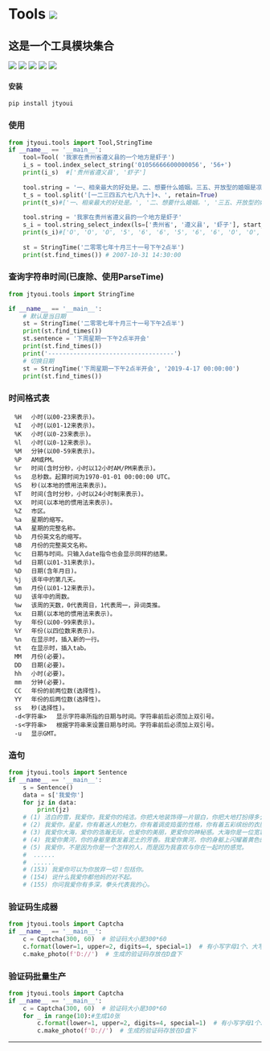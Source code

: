 # **Tools** [![](https://gitee.com/tyoui/logo/raw/master/logo/photolog.png)][1]

## 这是一个工具模块集合
[![](https://img.shields.io/badge/个人网站-jtyoui-yellow.com.svg)][1]
[![](https://img.shields.io/badge/Python-3.7-green.svg)]()
[![](https://img.shields.io/badge/BlogWeb-Tyoui-bule.svg)][1]
[![](https://img.shields.io/badge/Email-jtyoui@qq.com-red.svg)]()
[![](https://img.shields.io/badge/工具-Tools-black.svg)]()


#### 安装
    pip install jtyoui


### 使用
```python
from jtyoui.tools import Tool,StringTime
if __name__ == '__main__':
    tool=Tool( '我家在贵州省遵义县的一个地方是虾子')
    i_s = tool.index_select_string('01056666600000056', '56+')
    print(i_s)  #['贵州省遵义县', '虾子']
    
    tool.string = '一、相亲最大的好处是。二、想要什么婚姻。三五、开放型的婚姻是凉鞋。三、'
    t_s = tool.split('[一二三四五六七八九十]+、', retain=True)
    print(t_s)#['一、相亲最大的好处是。', '二、想要什么婚姻。', '三五、开放型的婚姻是凉鞋。', '三、']
    
    tool.string = '我家在贵州省遵义县的一个地方是虾子'
    s_i = tool.string_select_index(ls=['贵州省', '遵义县', '虾子'], start_name='5', end_name='6')
    print(s_i)#['O', 'O', 'O', '5', '6', '6', '5', '6', '6', 'O', 'O', 'O', 'O', 'O', 'O', '5', '6']
     
    st = StringTime('二零零七年十月三十一号下午2点半')
    print(st.find_times()) # 2007-10-31 14:30:00
```

### 查询字符串时间(已废除、使用ParseTime)
```python
from jtyoui.tools import StringTime

if __name__ == '__main__':
    # 默认是当日期
    st = StringTime('二零零七年十月三十一号下午2点半')
    print(st.find_times())
    st.sentence = '下周星期一下午2点半开会'
    print(st.find_times())
    print('-----------------------------------')
    # 切换日期
    st = StringTime('下周星期一下午2点半开会', '2019-4-17 00:00:00')
    print(st.find_times())

```


### 时间格式表
    　%H 　小时(以00-23来表示)。
    　%I 　小时(以01-12来表示)。
    　%K 　小时(以0-23来表示)。
    　%l 　小时(以0-12来表示)。
    　%M 　分钟(以00-59来表示)。
    　%P 　AM或PM。
    　%r 　时间(含时分秒，小时以12小时AM/PM来表示)。
    　%s 　总秒数。起算时间为1970-01-01 00:00:00 UTC。
    　%S 　秒(以本地的惯用法来表示)。
    　%T 　时间(含时分秒，小时以24小时制来表示)。
    　%X 　时间(以本地的惯用法来表示)。
    　%Z 　市区。
    　%a 　星期的缩写。
    　%A 　星期的完整名称。
    　%b 　月份英文名的缩写。
    　%B 　月份的完整英文名称。
    　%c 　日期与时间。只输入date指令也会显示同样的结果。
    　%d 　日期(以01-31来表示)。
    　%D 　日期(含年月日)。
    　%j 　该年中的第几天。
    　%m 　月份(以01-12来表示)。
    　%U 　该年中的周数。
    　%w 　该周的天数，0代表周日，1代表周一，异词类推。
    　%x 　日期(以本地的惯用法来表示)。
    　%y 　年份(以00-99来表示)。
    　%Y 　年份(以四位数来表示)。
    　%n 　在显示时，插入新的一行。
    　%t 　在显示时，插入tab。
    　MM 　月份(必要)。
    　DD 　日期(必要)。
    　hh 　小时(必要)。
    　mm 　分钟(必要)。
    　CC 　年份的前两位数(选择性)。
    　YY 　年份的后两位数(选择性)。
    　ss 　秒(选择性)。
    　-d<字符串> 　显示字符串所指的日期与时间。字符串前后必须加上双引号。
    　-s<字符串> 　根据字符串来设置日期与时间。字符串前后必须加上双引号。
    　-u 　显示GMT。

### 造句
```python
from jtyoui.tools import Sentence
if __name__ == '__main__':
    s = Sentence()
    data = s['我爱你']
    for jz in data:
        print(jz)
    # (1) 洁白的雪，我爱你，我爱你的纯洁。你把大地装饰得一片银白，你把大地打扮得多么美丽。
    # (2) 我爱你，星星，你有着迷人的魅力，你有着调皮捣蛋的性格，你有着五彩缤纷的衣服。
    # (3) 我爱你大海，爱你的浩瀚无际，也爱你的美丽，更爱你的神秘感。大海你是一位宽容的母亲。大海，你的宽容大度，是我们学习的榜样。
    # (4) 我爱你黄河，你的身躯里散发着泥土的芳香。我爱你黄河，你的身躯上闪耀着黄色的光芒。我爱你黄河，你的脉搏如此强壮，震撼着华夏儿女的心房。我爱你黄河，你的浩瀚与日月同辉，在我心中激荡。zaojv.com
    # (5) 我爱你，不是因为你是一个怎样的人，而是因为我喜欢与你在一起时的感觉。
    #  ......
    #  ......
    # (153) 我爱你可以为你放弃一切！包括你。
    # (154) 说什么我爱你都他妈的对不起。
    # (155) 你问我爱你有多深，拳头代表我的心。
```

### 验证码生成器
```python
from jtyoui.tools import Captcha
if __name__ == '__main__':
    c = Captcha(300, 60)  # 验证码大小是300*60
    c.format(lower=1, upper=2, digits=4, special=1)  # 有小写字母1个、大写字母2、数字4个、特殊符号1个
    c.make_photo(f'D://')  # 生成的验证码存放在D盘下
```

### 验证码批量生产
```python
from jtyoui.tools import Captcha
if __name__ == '__main__':
    c = Captcha(300, 60)  # 验证码大小是300*60
    for _ in range(10):#生成10张
        c.format(lower=1, upper=2, digits=4, special=1)  # 有小写字母1个、大写字母2、数字4个、特殊符号1个
        c.make_photo(f'D://')  # 生成的验证码存放在D盘下
```


***
[1]: https://blog.jtyoui.com